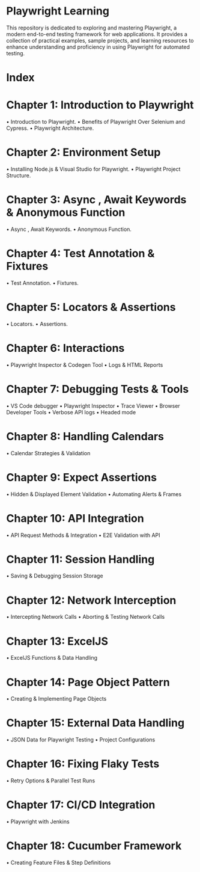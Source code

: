 
# Playwright Learning
This repository is dedicated to exploring and mastering Playwright, a modern end-to-end testing framework for web applications. It provides a collection of practical examples, sample projects, and learning resources to enhance understanding and proficiency in using Playwright for automated testing.

# Index
# Chapter 1: Introduction to Playwright
•	Introduction to Playwright.
•	Benefits of Playwright Over Selenium and Cypress.
•	Playwright Architecture.
# Chapter 2: Environment Setup
•	Installing Node.js & Visual Studio for Playwright.
•	Playwright Project Structure.
# Chapter 3: Async , Await Keywords & Anonymous Function
•	Async , Await Keywords.
•	Anonymous Function.
# Chapter 4: Test Annotation & Fixtures
•	Test Annotation.
•	Fixtures.
# Chapter 5: Locators & Assertions
•   Locators. 
•   Assertions.
# Chapter 6: Interactions
•	Playwright Inspector & Codegen Tool
•	Logs & HTML Reports
# Chapter 7: Debugging Tests & Tools 
•	VS Code debugger
•	Playwright Inspector
•	Trace Viewer
•	Browser Developer Tools
•	Verbose API logs
•	Headed mode
# Chapter 8: Handling Calendars
•	Calendar Strategies & Validation
# Chapter 9: Expect Assertions
•	Hidden & Displayed Element Validation
•	Automating Alerts & Frames
# Chapter 10: API Integration
•	API Request Methods & Integration
•	E2E Validation with API
# Chapter 11: Session Handling
•	Saving & Debugging Session Storage
# Chapter 12: Network Interception
•	Intercepting Network Calls
•	Aborting & Testing Network Calls
# Chapter 13: ExcelJS
•	ExcelJS Functions & Data Handling
# Chapter 14: Page Object Pattern
•	Creating & Implementing Page Objects
# Chapter 15: External Data Handling
•	JSON Data for Playwright Testing
•	Project Configurations
# Chapter 16: Fixing Flaky Tests
•	Retry Options & Parallel Test Runs
# Chapter 17: CI/CD Integration
•	Playwright with Jenkins
# Chapter 18: Cucumber Framework
•	Creating Feature Files & Step Definitions
